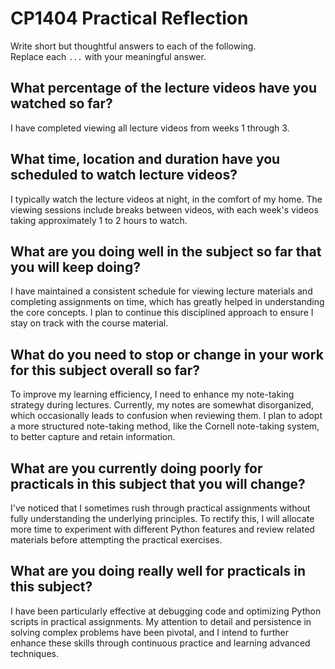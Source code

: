 # CP1404 Practical Reflection

Write short but thoughtful answers to each of the following.  
Replace each `...` with your meaningful answer.

## What percentage of the lecture videos have you watched so far?

I have completed viewing all lecture videos from weeks 1 through 3.

## What time, location and duration have you scheduled to watch lecture videos?

I typically watch the lecture videos at night, in the comfort of my home. The viewing sessions include breaks between videos, with each week's videos taking approximately 1 to 2 hours to watch.

## What are you doing well in the subject so far that you will keep doing?

I have maintained a consistent schedule for viewing lecture materials and completing assignments on time, which has greatly helped in understanding the core concepts. I plan to continue this disciplined approach to ensure I stay on track with the course material.

## What do you need to stop or change in your work for this subject overall so far?

To improve my learning efficiency, I need to enhance my note-taking strategy during lectures. Currently, my notes are somewhat disorganized, which occasionally leads to confusion when reviewing them. I plan to adopt a more structured note-taking method, like the Cornell note-taking system, to better capture and retain information.

## What are you currently doing poorly for practicals in this subject that you will change?

I've noticed that I sometimes rush through practical assignments without fully understanding the underlying principles. To rectify this, I will allocate more time to experiment with different Python features and review related materials before attempting the practical exercises.

## What are you doing really well for practicals in this subject?

I have been particularly effective at debugging code and optimizing Python scripts in practical assignments. My attention to detail and persistence in solving complex problems have been pivotal, and I intend to further enhance these skills through continuous practice and learning advanced techniques.
